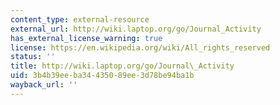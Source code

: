 ```yaml
---
content_type: external-resource
external_url: http://wiki.laptop.org/go/Journal_Activity
has_external_license_warning: true
license: https://en.wikipedia.org/wiki/All_rights_reserved
status: ''
title: http://wiki.laptop.org/go/Journal\_Activity
uid: 3b4b39ee-ba34-4350-89ee-3d78be94ba1b
wayback_url: ''
---
```

